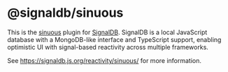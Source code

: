 # @signaldb/sinuous

This is the [sinuous](https://github.com/luwes/sinuous) plugin for [SignalDB](https://github.com/maxnowack/signaldb). SignalDB is a local JavaScript database with a MongoDB-like interface and TypeScript support, enabling optimistic UI with signal-based reactivity across multiple frameworks.

See https://signaldb.js.org/reactivity/sinuous/ for more information.
